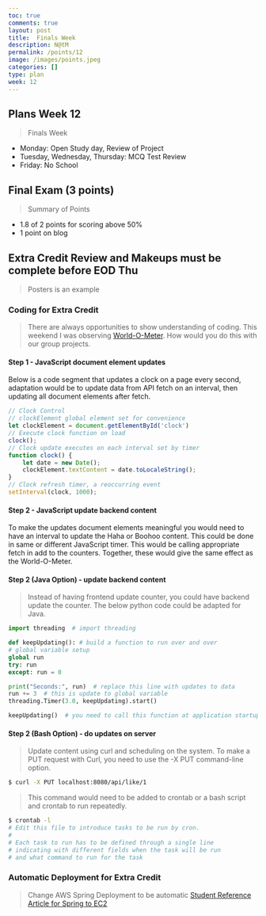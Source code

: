 ```yaml
---
toc: true
comments: true
layout: post
title:  Finals Week
description: N@tM
permalink: /points/12
image: /images/points.jpeg
categories: []
type: plan
week: 12
---
```


## Plans Week 12
> Finals Week
- Monday: Open Study day, Review of Project
- Tuesday, Wednesday, Thursday: MCQ Test Review
- Friday: No School

## Final Exam (3 points)
> Summary of Points
- 1.8 of 2 points for scoring above 50%
- 1 point on blog

## Extra Credit Review and Makeups must be complete before EOD Thu
> Posters is an example

### Coding for Extra Credit
> There are always opportunities to show understanding of coding.  This weekend I was observing [World-O-Meter](https://www.worldometers.info/).  How would you do this with our group projects.

#### Step 1 - JavaScript document element updates
Below is a code segment that updates a clock on a page every second, adaptation would be to update data from API fetch on an interval, then updating all document elements after fetch.

```javascript
// Clock Control
// clockElement global element set for convenience
let clockElement = document.getElementById('clock')
// Execute clock function on load
clock();
// Clock update executes on each interval set by timer
function clock() {
    let date = new Date();
    clockElement.textContent = date.toLocaleString();
}
// Clock refresh timer, a reoccurring event
setInterval(clock, 1000);
```

#### Step 2 - JavaScript update backend content
To make the updates document elements meaningful you would need to have an interval to update the Haha or Boohoo content.  This could be done in same or different JavaScript timer.  This would be calling appropriate fetch in add to the counters.  Together, these would give the same effect as the World-O-Meter.

#### Step 2 (Java Option) - update backend content
> Instead of having frontend update counter, you could have backend update the counter.  The below python code could be adapted for Java.

```python
import threading  # import threading

def keepUpdating(): # build a function to run over and over
# global variable setup
global run  
try: run
except: run = 0

print("Seconds:", run)  # replace this line with updates to data
run += 3  # this is update to global variable
threading.Timer(3.0, keepUpdating).start()

keepUpdating()  # you need to call this function at application startup
```

#### Step 2 (Bash Option) - do updates on server
> Update content using curl and scheduling on the system.  To make a PUT request with Curl, you need to use the -X PUT command-line option. 

```bash
$ curl -X PUT localhost:8080/api/like/1
```

> This command would need to be added to crontab or a bash script and crontab to run repeatedly.  

```bash
$ crontab -l
# Edit this file to introduce tasks to be run by cron.
# 
# Each task to run has to be defined through a single line
# indicating with different fields when the task will be run
# and what command to run for the task
```
### Automatic Deployment for Extra Credit
> Change AWS Spring Deployment to be automatic
[Student Reference](https://nighthawkcoders.github.io/APCSA//techtalk/deploy#setting-up-automatic-deployment)
[Article for Spring to EC2](https://medium.com/geekculture/deploy-your-spring-boot-java-application-to-aws-ec2-using-github-actions-and-docker-e28c456a4b1a?source=email-3a4a774b94b7-1667812150657-digest.reader-9758482ba857-e28c456a4b1a----0-58------------------c6ec23fe_9487_46b1_af48_e5a1e0bff749-1)
